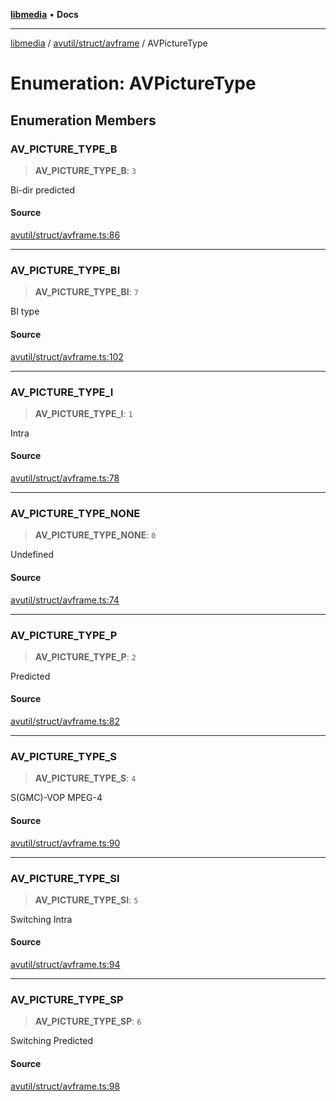 [**libmedia**](../../../../README.md) • **Docs**

***

[libmedia](../../../../README.md) / [avutil/struct/avframe](../README.md) / AVPictureType

# Enumeration: AVPictureType

## Enumeration Members

### AV\_PICTURE\_TYPE\_B

> **AV\_PICTURE\_TYPE\_B**: `3`

Bi-dir predicted

#### Source

[avutil/struct/avframe.ts:86](https://github.com/zhaohappy/libmedia/blob/83708827f1f74f03ced670ca9bc2d9d1e5e5366a/src/avutil/struct/avframe.ts#L86)

***

### AV\_PICTURE\_TYPE\_BI

> **AV\_PICTURE\_TYPE\_BI**: `7`

BI type

#### Source

[avutil/struct/avframe.ts:102](https://github.com/zhaohappy/libmedia/blob/83708827f1f74f03ced670ca9bc2d9d1e5e5366a/src/avutil/struct/avframe.ts#L102)

***

### AV\_PICTURE\_TYPE\_I

> **AV\_PICTURE\_TYPE\_I**: `1`

Intra

#### Source

[avutil/struct/avframe.ts:78](https://github.com/zhaohappy/libmedia/blob/83708827f1f74f03ced670ca9bc2d9d1e5e5366a/src/avutil/struct/avframe.ts#L78)

***

### AV\_PICTURE\_TYPE\_NONE

> **AV\_PICTURE\_TYPE\_NONE**: `0`

Undefined

#### Source

[avutil/struct/avframe.ts:74](https://github.com/zhaohappy/libmedia/blob/83708827f1f74f03ced670ca9bc2d9d1e5e5366a/src/avutil/struct/avframe.ts#L74)

***

### AV\_PICTURE\_TYPE\_P

> **AV\_PICTURE\_TYPE\_P**: `2`

Predicted

#### Source

[avutil/struct/avframe.ts:82](https://github.com/zhaohappy/libmedia/blob/83708827f1f74f03ced670ca9bc2d9d1e5e5366a/src/avutil/struct/avframe.ts#L82)

***

### AV\_PICTURE\_TYPE\_S

> **AV\_PICTURE\_TYPE\_S**: `4`

S(GMC)-VOP MPEG-4

#### Source

[avutil/struct/avframe.ts:90](https://github.com/zhaohappy/libmedia/blob/83708827f1f74f03ced670ca9bc2d9d1e5e5366a/src/avutil/struct/avframe.ts#L90)

***

### AV\_PICTURE\_TYPE\_SI

> **AV\_PICTURE\_TYPE\_SI**: `5`

Switching Intra

#### Source

[avutil/struct/avframe.ts:94](https://github.com/zhaohappy/libmedia/blob/83708827f1f74f03ced670ca9bc2d9d1e5e5366a/src/avutil/struct/avframe.ts#L94)

***

### AV\_PICTURE\_TYPE\_SP

> **AV\_PICTURE\_TYPE\_SP**: `6`

Switching Predicted

#### Source

[avutil/struct/avframe.ts:98](https://github.com/zhaohappy/libmedia/blob/83708827f1f74f03ced670ca9bc2d9d1e5e5366a/src/avutil/struct/avframe.ts#L98)
